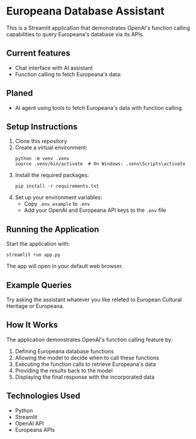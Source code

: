 # Europeana Database Assistant

This is a Streamlit application that demonstrates OpenAI's function calling capabilities to query Europeana's database via its APIs.

## Current features

-   Chat interface with AI assistant
-   Function calling to fetch Europeana's data:

## Planed

-   AI agent using tools to fetch Europeana's data with function calling.

## Setup Instructions

1. Clone this repository
2. Create a virtual environment:
    ```
    python -m venv .venv
    source .venv/bin/activate  # On Windows: .venv\Scripts\activate
    ```
3. Install the required packages:
    ```
    pip install -r requirements.txt
    ```
4. Set up your environment variables:
    - Copy `.env.example` to `.env`
    - Add your OpenAI and Europeana API keys to the `.env` file

## Running the Application

Start the application with:

```
streamlit run app.py
```

The app will open in your default web browser.

## Example Queries

Try asking the assistant whatever you like releted to European Cultural Heritage or Europeana.

## How It Works

The application demonstrates OpenAI's function calling feature by:

1. Defining Europeana database functions
2. Allowing the model to decide when to call these functions
3. Executing the function calls to retrieve Europeana's data
4. Providing the results back to the model
5. Displaying the final response with the incorporated data

## Technologies Used

-   Python
-   Streamlit
-   OpenAI API
-   Europeana APIs

